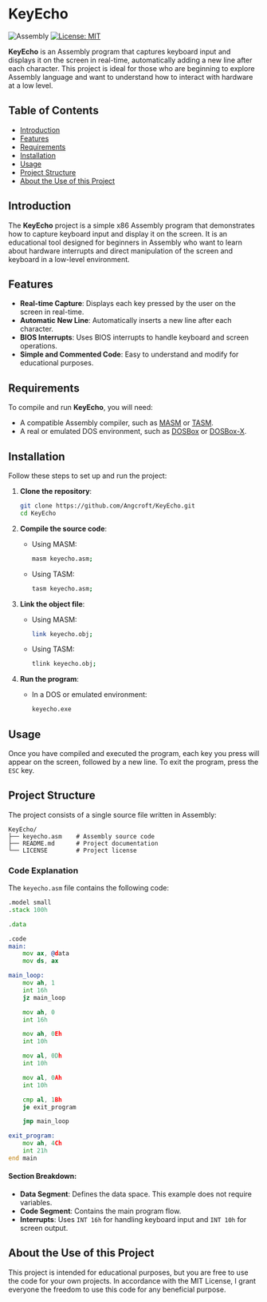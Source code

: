 # KeyEcho

![Assembly](https://img.shields.io/badge/Assembly-999999?style=for-the-badge&logo=assembly&logoColor=white)
[![License: MIT](https://img.shields.io/badge/License-MIT-yellow.svg)](https://opensource.org/licenses/MIT)

**KeyEcho** is an Assembly program that captures keyboard input and displays it on the screen in real-time, automatically adding a new line after each character. This project is ideal for those who are beginning to explore Assembly language and want to understand how to interact with hardware at a low level.

## Table of Contents

- [Introduction](#introduction)
- [Features](#features)
- [Requirements](#requirements)
- [Installation](#installation)
- [Usage](#usage)
- [Project Structure](#project-structure)
- [About the Use of this Project](#about-the-use-of-this-project)

## Introduction

The **KeyEcho** project is a simple x86 Assembly program that demonstrates how to capture keyboard input and display it on the screen. It is an educational tool designed for beginners in Assembly who want to learn about hardware interrupts and direct manipulation of the screen and keyboard in a low-level environment.

## Features

- **Real-time Capture**: Displays each key pressed by the user on the screen in real-time.
- **Automatic New Line**: Automatically inserts a new line after each character.
- **BIOS Interrupts**: Uses BIOS interrupts to handle keyboard and screen operations.
- **Simple and Commented Code**: Easy to understand and modify for educational purposes.

## Requirements

To compile and run **KeyEcho**, you will need:

- A compatible Assembly compiler, such as [MASM](https://en.wikipedia.org/wiki/Microsoft_Macro_Assembler) or [TASM](https://en.wikipedia.org/wiki/Turbo_Assembler).
- A real or emulated DOS environment, such as [DOSBox](https://www.dosbox.com/) or [DOSBox-X](https://dosbox-x.com/).

## Installation

Follow these steps to set up and run the project:

1. **Clone the repository**:
   ```bash
   git clone https://github.com/Angcroft/KeyEcho.git
   cd KeyEcho
   ```

2. **Compile the source code**:
   - Using MASM:
     ```bash
     masm keyecho.asm;
     ```
   - Using TASM:
     ```bash
     tasm keyecho.asm;
     ```

3. **Link the object file**:
   - Using MASM:
     ```bash
     link keyecho.obj;
     ```
   - Using TASM:
     ```bash
     tlink keyecho.obj;
     ```

4. **Run the program**:
   - In a DOS or emulated environment:
     ```bash
     keyecho.exe
     ```

## Usage

Once you have compiled and executed the program, each key you press will appear on the screen, followed by a new line. To exit the program, press the `ESC` key.

## Project Structure

The project consists of a single source file written in Assembly:

```
KeyEcho/
├── keyecho.asm    # Assembly source code
├── README.md      # Project documentation
└── LICENSE        # Project license
```

### Code Explanation

The `keyecho.asm` file contains the following code:

```asm
.model small
.stack 100h

.data

.code
main:
    mov ax, @data
    mov ds, ax

main_loop:
    mov ah, 1
    int 16h
    jz main_loop

    mov ah, 0
    int 16h

    mov ah, 0Eh
    int 10h

    mov al, 0Dh
    int 10h

    mov al, 0Ah
    int 10h

    cmp al, 1Bh
    je exit_program

    jmp main_loop

exit_program:
    mov ah, 4Ch
    int 21h
end main
```

#### Section Breakdown:

- **Data Segment**: Defines the data space. This example does not require variables.
- **Code Segment**: Contains the main program flow.
- **Interrupts**: Uses `INT 16h` for handling keyboard input and `INT 10h` for screen output.

## About the Use of this Project
This project is intended for educational purposes, but you are free to use the code for your own projects. In accordance with the MIT License, I grant everyone the freedom to use this code for any beneficial purpose.